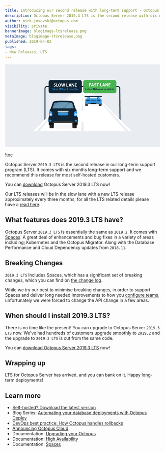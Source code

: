 ```yaml
---
title: Introducing our second release with long-term support - Octopus Server 2019.3 LTS
description: Octopus Server 2019.3 LTS is the second release with six months of long-term support. We recommend this release for most self-hosted customers.
author: nick.josevski@octopus.com
visibility: private
bannerImage: blogimage-ltsrelease.png
metaImage: blogimage-ltsrelease.png
published: 2019-04-02
tags:
- New Releases, LTS
---
```


![Cars on slow lane and fast lane](blogimage-ltsrelease.png)

!toc

Octopus Server `2019.3 LTS` is the second release in our long-term support program (LTS). It comes with six months long-term support and we recommend this release for most self-hosted customers.

You can [download](https://octopus.com/downloads) Octopus Server 2019.3 LTS now!

Our LTS releases will be in the slow lane with a new LTS release approximately every three months, for all the LTS related details please have a [read here](https://octopus.com/docs/administration/upgrading/long-term-support).

## What features does 2019.3 LTS have?

Octopus Server `2019.3 LTS` is essentially the same as `2019.2`. It comes with [Spaces](https://octopus.com/blog/octopus-release-2019.1). A great deal of enhancements and bug fixes in a variety of areas including; Kubernetes and the Octopus Migrator. Along with the Database Performance and Cloud Dependency updates from `2018.11`. 

## Breaking Changes

`2019.3 LTS` Includes Spaces, which has a significant set of breaking changes, which you can find on [the change log](https://octopus.com/downloads/compare?from=2018.10.5&to=2019.2.8).

While we try our best to minimise breaking changes, in order to support Spaces and deliver long needed improvements to how you [configure teams](https://octopus.com/blog/team-configuration-improvements), unfortunately we were forced to change the API change in a few areas.

## When should I install 2019.3 LTS?

There is no time like the present! You can upgrade to Octopus Server `2019.3 LTS` now. We've had hundreds of customers upgrade smoothly to `2019.2` and the upgrade to `2019.3 LTS` is cut from the same code.

You can [download Octopus Server 2019.3 LTS](https://octopus.com/downloads) now!

## Wrapping up

LTS for Octopus Server has arrived, and you can bank on it. Happy long-term deployments!

## Learn more

* [Self-hosted? Download the latest version](https://hubs.ly/H0gCMqJ0)
* Blog Series: [Automating your database deployments with Octopus Deploy](https://hubs.ly/H0gCMRR0)
* [DevOps best practice: How Octopus handles rollbacks](https://hubs.ly/H0gCMRX0)
* [Announcing Octopus Cloud](https://hubs.ly/H0gCMqM0)
* Documentation: [Upgrading your Octopus](https://hubs.ly/H0gCMS40)
* Documentation: [High Availability](https://hubs.ly/H0gCMqN0)
* Documentation: [Spaces](https://hubs.ly/H0gCMSb0)
